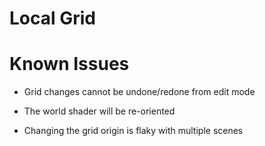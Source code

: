 # Local Grid

# Known Issues

* Grid changes cannot be undone/redone from edit mode

* The world shader will be re-oriented

* Changing the grid origin is flaky with multiple scenes
